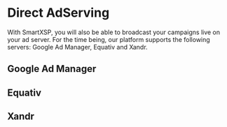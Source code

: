 # Direct AdServing

With SmartXSP, you will also be able to broadcast your campaigns live on your ad server. For the time being, our platform supports the following servers: Google Ad Manager, Equativ and Xandr.

## Google Ad Manager

## Equativ

## Xandr

